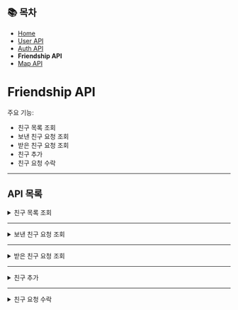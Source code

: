 ## 📚 목차
- [Home](../README.md)
- [User API](UserAPI.md)
- [Auth API](AuthAPI.md)
- **Friendship API**
- [Map API](MapAPI.md)

# Friendship API
주요 기능:
- 친구 목록 조회
- 보낸 친구 요청 조회
- 받은 친구 요청 조회
- 친구 추가
- 친구 요청 수락

---

## API 목록

<details>
<summary>친구 목록 조회</summary>

**GET** `/user/friends`

> 친구 목록을 조회합니다.

#### 요청 코드
- 로그인을 진행해 JWT 쿠키가 있어야 함
```javascript
axios
    .get(`${API_BASE_URL}/user/friends`, {
        withCredentials: true,
    })
```

#### 응답 바디
```json
[
  {
    "friendshipNo": 1,
    "userId": "user1",
    "opponentId": "user2",
    "opponentNick": "사용자2",
    "status": "ACCEPTED",
    "counterpartFriendshipNo": 2,
    "from": true
  },
  {
    "friendshipNo": 3,
    "userId": "user1",
    "opponentId": "user3",
    "opponentNick": "사용자3",
    "status": "ACCEPTED",
    "counterpartFriendshipNo": 4,
    "from": true
  }
]
```

#### 실패 응답
- **403 Forbidden** : 로그인 중이 아닌 경우
</details>

---

<details>
<summary>보낸 친구 요청 조회</summary>

**GET** `/user/friends/sent`

> 내가 친구 요청을 보낸 회원 목록을 조회합니다.

#### 요청 코드
- 로그인을 진행해 JWT 쿠키가 있어야 함
```javascript
axios
    .get(`${API_BASE_URL}/user/friends/sent`, {
        withCredentials: true,
    })
```

#### 응답 바디
```json
[
  {
    "friendshipNo": 7,
    "userId": "user1",
    "opponentId": "user5",
    "opponentNick": "사용자5",
    "status": "WAITING",
    "counterpartFriendshipNo": 8,
    "from": true
  }
]
```

#### 실패 응답
- **403 Forbidden** : 로그인 중이 아닌 경우
</details>

---

<details>
<summary>받은 친구 요청 조회</summary>

**GET** `/user/friends/received`

> 나에게 친구 요청을 보낸 회원 목록을 조회합니다.

- 로그인을 진행해 JWT 쿠키가 있어야 함
```javascript
axios
    .get(`${API_BASE_URL}/user/friends/received`, {
        withCredentials: true,
    })
```

#### 응답 바디
```json
[
  {
    "friendshipNo": 8,
    "userId": "user5",
    "opponentId": "user1",
    "opponentNick": "사용자1",
    "status": "WAITING",
    "counterpartFriendshipNo": 7,
    "from": false
  }
]
```
</details>

---

<details>
<summary>친구 추가</summary>

**POST** `/user/friends/add`

> 특정한 회원에게 친구를 요청합니다.

- 로그인을 진행해 JWT 쿠키가 있어야 함
```javascript
axios
    .post(`${API_BASE_URL}/user/friends/add`, {
        "opponentId": "user2",
    }, {
        withCredentials: true,
    })
```
</details>

---

<details>
<summary>친구 요청 수락</summary>

**GET** `/user/friends/approve/{friendshipNo}`

> 친구 요청을 수락합니다.

- 로그인을 진행해 JWT 쿠키가 있어야 함
```javascript
axios
    .get(`${API_BASE_URL}/user/friends/approve/{friendshipNo}`, {
        withCredentials: true,
    })
```
</details>